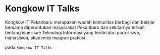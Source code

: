 # Kongkow IT Talks
Kongkow IT Pekanbaru merupakan wadah komunitas berbagi dan belajar bersama diperuntukan masyarakat Pekanbaru dan sekitarnya terkait tentang isue-isue Teknologi Informasi yang terdiri dari para siswa, mahasiswa, akademisi maupun praktisi. 

pada `Kongkow IT Talks` 
